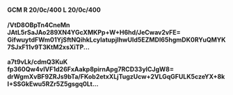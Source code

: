 #### GCM R 20/0c/400 L 20/0c/400
**/VtD8OBpTn4CneMn**<br/>**JAtL5rSaJAo289XN4YGcXMKPp+W+H6hd/JeCwav2vFE=**<br/>**GifwuytdFWm01YjSftNQihkLcyIatupjIhwUId5EZMDl65hgmDK0RYuQMYK7SJxF11v9T3KtM2xsXiTP...**<br/><br/>
**a7t9vLk/cdmQ3KuK**<br/>**fp360Qw4vIVF1d26FxAakp8pirnApg7RCD33ylCJgW8=**<br/>**drWgmXvBF9ZRJs9bTa/FKob2etxXLjTugzUcw+2VLGqGFULK5czeYX+8kI+SSGkEwu5RZr5Z5gsgq0Lt...**